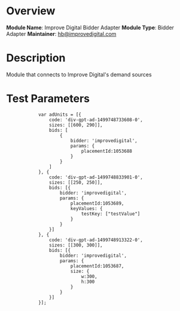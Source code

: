 # Overview

**Module Name**: Improve Digital Bidder Adapter
**Module Type**: Bidder Adapter
**Maintainer**: hb@improvedigital.com

# Description

Module that connects to Improve Digital's demand sources

# Test Parameters
```
            var adUnits = [{
                code: 'div-gpt-ad-1499748733608-0',
                sizes: [[600, 290]],
                bids: [
                    {
                        bidder: 'improvedigital',
                        params: {
                            placementId:1053688
                        }
                    }
                ]
            }, {
                code: 'div-gpt-ad-1499748833901-0',
                sizes: [[250, 250]],
                bids: [{
                    bidder: 'improvedigital',
                    params: {
                        placementId:1053689,
                        keyValues: {
                            testKey: ["testValue"]
                        }
                    }
                }]
            }, {
                code: 'div-gpt-ad-1499748913322-0',
                sizes: [[300, 300]],
                bids: [{
                    bidder: 'improvedigital',
                    params: {
                        placementId:1053687,
                        size: {
                            w:300,
                            h:300
                        }
                    }
                }]
            }];
```